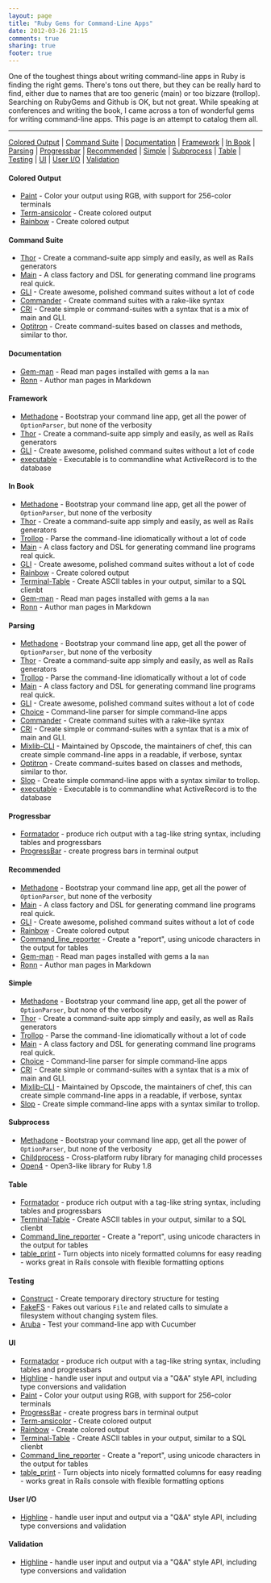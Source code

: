 ```yaml
---
layout: page
title: "Ruby Gems for Command-Line Apps"
date: 2012-03-26 21:15
comments: true
sharing: true
footer: true
---
```

One of the toughest things about writing command-line apps in Ruby is finding the right gems.  There's tons out there, but they
can be really hard to find, either due to names that are too generic (main) or too bizzare (trollop).  Searching on RubyGems and
Github is OK, but not great.  While speaking at conferences and writing the book, I came across a ton of wonderful
gems for writing command-line apps.  This page is an attempt to catalog them all.

----



<a href='#tag-colored_output'>Colored Output</a> | <a href='#tag-command_suite'>Command Suite</a> | <a href='#tag-documentation'>Documentation</a> | <a href='#tag-framework'>Framework</a> | <a href='#tag-inbook'>In Book</a> | <a href='#tag-parsing'>Parsing</a> | <a href='#tag-progressbar'>Progressbar</a> | <a href='#tag-recommended'>Recommended</a> | <a href='#tag-simple'>Simple</a> | <a href='#tag-subprocess'>Subprocess</a> | <a href='#tag-table'>Table</a> | <a href='#tag-testing'>Testing</a> | <a href='#tag-ui'>UI</a> | <a href='#tag-user_io'>User I/O</a> | <a href='#tag-validation'>Validation</a>


<a name='tag-colored_output'></a>
#### Colored Output
* <a href='https:/github.com/janlelis/paint'>Paint</a> - Color your output using RGB, with support for 256-color terminals
* <a href='https:/github.com/flori/term-ansicolor.git'>Term-ansicolor</a> - Create colored output
* <a href='https://github.com/sickill/rainbow'>Rainbow</a> - Create colored output

<a name='tag-command_suite'></a>
#### Command Suite
* <a href='http://www.github.com/wycats/thor'>Thor</a> - Create a command-suite app simply and easily, as well as Rails generators
* <a href='http://github.com/ahoward/main'>Main</a> - A class factory and DSL for generating command line programs real quick.
* <a href='http://github.com/davetron5000/gli'>GLI</a> - Create awesome, polished command suites without a lot of code
* <a href='https:/github.com/visionmedia/commander'>Commander</a> - Create command suites with a rake-like syntax
* <a href='https:/github.com/ddfreyne/cri'>CRI</a> - Create simple or command-suites with a syntax that is a mix of main and GLI.
* <a href='https:/github.com/joshbuddy/optitron'>Optitron</a> - Create command-suites based on classes and methods, similar to thor.

<a name='tag-documentation'></a>
#### Documentation
* <a href='https://github.com/defunkt/gem-man'>Gem-man</a> - Read man pages installed with gems a la `man`
* <a href='https://github.com/rtomayko/ronn'>Ronn</a> - Author man pages in Markdown

<a name='tag-framework'></a>
#### Framework
* <a href='http://www.github.com/davetron5000/methadone'>Methadone</a> - Bootstrap your command line app, get all the power of `OptionParser`, but none of the verbosity
* <a href='http://www.github.com/wycats/thor'>Thor</a> - Create a command-suite app simply and easily, as well as Rails generators
* <a href='http://github.com/davetron5000/gli'>GLI</a> - Create awesome, polished command suites without a lot of code
* <a href='http://rubyworks.github.com/executable/'>executable</a> - Executable is to commandline what ActiveRecord is to the database

<a name='tag-inbook'></a>
#### In Book
* <a href='http://www.github.com/davetron5000/methadone'>Methadone</a> - Bootstrap your command line app, get all the power of `OptionParser`, but none of the verbosity
* <a href='http://www.github.com/wycats/thor'>Thor</a> - Create a command-suite app simply and easily, as well as Rails generators
* <a href='http://trollop.rubyforge.org'>Trollop</a> - Parse the command-line idiomatically without a lot of code
* <a href='http://github.com/ahoward/main'>Main</a> - A class factory and DSL for generating command line programs real quick.
* <a href='http://github.com/davetron5000/gli'>GLI</a> - Create awesome, polished command suites without a lot of code
* <a href='https://github.com/sickill/rainbow'>Rainbow</a> - Create colored output
* <a href='https://github.com/visionmedia/terminal-table'>Terminal-Table</a> - Create ASCII tables in your output, similar to a SQL clienbt
* <a href='https://github.com/defunkt/gem-man'>Gem-man</a> - Read man pages installed with gems a la `man`
* <a href='https://github.com/rtomayko/ronn'>Ronn</a> - Author man pages in Markdown

<a name='tag-parsing'></a>
#### Parsing
* <a href='http://www.github.com/davetron5000/methadone'>Methadone</a> - Bootstrap your command line app, get all the power of `OptionParser`, but none of the verbosity
* <a href='http://www.github.com/wycats/thor'>Thor</a> - Create a command-suite app simply and easily, as well as Rails generators
* <a href='http://trollop.rubyforge.org'>Trollop</a> - Parse the command-line idiomatically without a lot of code
* <a href='http://github.com/ahoward/main'>Main</a> - A class factory and DSL for generating command line programs real quick.
* <a href='http://github.com/davetron5000/gli'>GLI</a> - Create awesome, polished command suites without a lot of code
* <a href='https:/github.com/defunkt/choice'>Choice</a> - Command-line parser for simple command-line apps
* <a href='https:/github.com/visionmedia/commander'>Commander</a> - Create command suites with a rake-like syntax
* <a href='https:/github.com/ddfreyne/cri'>CRI</a> - Create simple or command-suites with a syntax that is a mix of main and GLI.
* <a href='https:/github.com/opscode/mixlib-cli'>Mixlib-CLI</a> - Maintained by Opscode, the maintainers of chef, this can create simple command-line apps in a readable, if verbose, syntax
* <a href='https:/github.com/joshbuddy/optitron'>Optitron</a> - Create command-suites based on classes and methods, similar to thor.
* <a href='https:/github.com/injekt/slop'>Slop</a> - Create simple command-line apps with a syntax similar to trollop.
* <a href='http://rubyworks.github.com/executable/'>executable</a> - Executable is to commandline what ActiveRecord is to the database

<a name='tag-progressbar'></a>
#### Progressbar
* <a href='https:/github.com/geemus/formatador'>Formatador</a> - produce rich output with a tag-like string syntax, including tables and progressbars
* <a href='https:/github.com/paul/progress_bar'>ProgressBar</a> - create progress bars in terminal output

<a name='tag-recommended'></a>
#### Recommended
* <a href='http://www.github.com/davetron5000/methadone'>Methadone</a> - Bootstrap your command line app, get all the power of `OptionParser`, but none of the verbosity
* <a href='http://github.com/ahoward/main'>Main</a> - A class factory and DSL for generating command line programs real quick.
* <a href='http://github.com/davetron5000/gli'>GLI</a> - Create awesome, polished command suites without a lot of code
* <a href='https://github.com/sickill/rainbow'>Rainbow</a> - Create colored output
* <a href='https://github.com/wbailey/command_line_reporter'>Command_line_reporter</a> - Create a "report", using unicode characters in the output for tables
* <a href='https://github.com/defunkt/gem-man'>Gem-man</a> - Read man pages installed with gems a la `man`
* <a href='https://github.com/rtomayko/ronn'>Ronn</a> - Author man pages in Markdown

<a name='tag-simple'></a>
#### Simple
* <a href='http://www.github.com/davetron5000/methadone'>Methadone</a> - Bootstrap your command line app, get all the power of `OptionParser`, but none of the verbosity
* <a href='http://www.github.com/wycats/thor'>Thor</a> - Create a command-suite app simply and easily, as well as Rails generators
* <a href='http://trollop.rubyforge.org'>Trollop</a> - Parse the command-line idiomatically without a lot of code
* <a href='http://github.com/ahoward/main'>Main</a> - A class factory and DSL for generating command line programs real quick.
* <a href='https:/github.com/defunkt/choice'>Choice</a> - Command-line parser for simple command-line apps
* <a href='https:/github.com/ddfreyne/cri'>CRI</a> - Create simple or command-suites with a syntax that is a mix of main and GLI.
* <a href='https:/github.com/opscode/mixlib-cli'>Mixlib-CLI</a> - Maintained by Opscode, the maintainers of chef, this can create simple command-line apps in a readable, if verbose, syntax
* <a href='https:/github.com/injekt/slop'>Slop</a> - Create simple command-line apps with a syntax similar to trollop.

<a name='tag-subprocess'></a>
#### Subprocess
* <a href='http://www.github.com/davetron5000/methadone'>Methadone</a> - Bootstrap your command line app, get all the power of `OptionParser`, but none of the verbosity
* <a href='https://github.com/jarib/childprocess'>Childprocess</a> - Cross-platform ruby library for managing child processes
* <a href='https://github.com/ahoward/open4'>Open4</a> - Open3-like library for Ruby 1.8

<a name='tag-table'></a>
#### Table
* <a href='https:/github.com/geemus/formatador'>Formatador</a> - produce rich output with a tag-like string syntax, including tables and progressbars
* <a href='https://github.com/visionmedia/terminal-table'>Terminal-Table</a> - Create ASCII tables in your output, similar to a SQL clienbt
* <a href='https://github.com/wbailey/command_line_reporter'>Command_line_reporter</a> - Create a "report", using unicode characters in the output for tables
* <a href='https://github.com/arches/table_print'>table_print</a> - Turn objects into nicely formatted columns for easy reading - works great in Rails console with flexible formatting options

<a name='tag-testing'></a>
#### Testing
* <a href='https:/github.com/devver/construct'>Construct</a> - Create temporary directory structure for testing
* <a href='https:/github.com/defunkt/fakefs'>FakeFS</a> - Fakes out various `File` and related calls to simulate a filesystem without changing system files.
* <a href='https://github.com/cucumber/aruba'>Aruba</a> - Test your command-line app with Cucumber

<a name='tag-ui'></a>
#### UI
* <a href='https:/github.com/geemus/formatador'>Formatador</a> - produce rich output with a tag-like string syntax, including tables and progressbars
* <a href='https:/github.com/JEG2/highline'>Highline</a> - handle user input and output via a "Q&A" style API, including type conversions and validation
* <a href='https:/github.com/janlelis/paint'>Paint</a> - Color your output using RGB, with support for 256-color terminals
* <a href='https:/github.com/paul/progress_bar'>ProgressBar</a> - create progress bars in terminal output
* <a href='https:/github.com/flori/term-ansicolor.git'>Term-ansicolor</a> - Create colored output
* <a href='https://github.com/sickill/rainbow'>Rainbow</a> - Create colored output
* <a href='https://github.com/visionmedia/terminal-table'>Terminal-Table</a> - Create ASCII tables in your output, similar to a SQL clienbt
* <a href='https://github.com/wbailey/command_line_reporter'>Command_line_reporter</a> - Create a "report", using unicode characters in the output for tables
* <a href='https://github.com/arches/table_print'>table_print</a> - Turn objects into nicely formatted columns for easy reading - works great in Rails console with flexible formatting options

<a name='tag-user_io'></a>
#### User I/O
* <a href='https:/github.com/JEG2/highline'>Highline</a> - handle user input and output via a "Q&A" style API, including type conversions and validation

<a name='tag-validation'></a>
#### Validation
* <a href='https:/github.com/JEG2/highline'>Highline</a> - handle user input and output via a "Q&A" style API, including type conversions and validation
